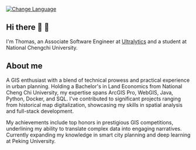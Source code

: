[![Change Language](https://img.shields.io/badge/Language-%E7%B9%81%E9%AB%94%E4%B8%AD%E6%96%87-blue)](READMEzh.md)
## Hi there 👋 🥳

I'm Thomas, an Associate Software Engineer at [Ultralytics](https://github.com/ultralytics) and a student at National Chengchi University.

## About me

A GIS enthusiast with a blend of technical prowess and practical experience in urban planning. Holding a Bachelor's in Land Economics from National Cheng Chi University, my expertise spans ArcGIS Pro, WebGIS, Java, Python, Docker, and SQL. I've contributed to significant projects ranging from historical map digitalization, showcasing my skills in spatial analysis and full-stack development.

My achievements include top honors in prestigious GIS competitions, underlining my ability to translate complex data into engaging narratives. Currently expanding my knowledge in smart city planning and deep learning at Peking University.
<!--
**chuang091/chuang091** is a ✨ _special_ ✨ repository because its `README.md` (this file) appears on your GitHub profile.

Here are some ideas to get you started:

- 🔭 I’m currently working on ...
- 🌱 I’m currently learning ...
- 👯 I’m looking to collaborate on ...
- 🤔 I’m looking for help with ...
- 💬 Ask me about ...
- 📫 How to reach me: ...
- 😄 Pronouns: ...
- ⚡ Fun fact: ...
-->
